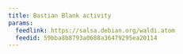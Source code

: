 ```yaml
---
title: Bastian Blank activity
params:
  feedlink: https://salsa.debian.org/waldi.atom
  feedid: 59bba8b8793a0688a36479295ea20114
---
```


